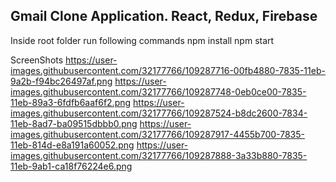 Gmail Clone Application.
React, Redux, Firebase
--------------------------------
Inside root folder run following commands
npm install
npm start

ScreenShots
https://user-images.githubusercontent.com/32177766/109287716-00fb4880-7835-11eb-9a2b-f94bc26497af.png
https://user-images.githubusercontent.com/32177766/109287748-0eb0ce00-7835-11eb-89a3-6fdfb6aaf6f2.png
https://user-images.githubusercontent.com/32177766/109287524-b8dc2600-7834-11eb-8ad7-ba09515dbbb0.png
https://user-images.githubusercontent.com/32177766/109287917-4455b700-7835-11eb-814d-e8a191a60052.png
https://user-images.githubusercontent.com/32177766/109287888-3a33b880-7835-11eb-9ab1-ca18f76224e6.png
